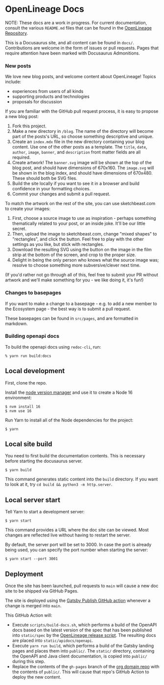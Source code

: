 # OpenLineage Docs

NOTE: These docs are a work in progress. For current documentation, consult the various `README.md` files that can be found in the [OpenLineage Repository](https://github.com/OpenLineage/openlineage).

This is a Docusaurus site, and all content can be found in `docs/`. Contributions are welcome in the form of issues or pull requests. Pages that require attention have been marked with Docusaurus Admonitions.

### New posts

We love new blog posts, and welcome content about OpenLineage! Topics include:
* experiences from users of all kinds
* supporting products and technologies
* proposals for discussion

If you are familiar with the GitHub pull request process, it is easy to propose a new blog post:

1. Fork this project.
2. Make a new directory in `/blog`. The name of the directory will become part of the posts's URL, so choose something descriptive and unique.
2. Create an `index.mdx` file in the new directory containing your blog content. Use one of the other posts as a template. The `title`, `date`, `author`, `image`, `banner`, and `description` front matter fields are all required.
3. Create artwork! The `banner.svg` image will be shown at the top of the blog post, and should have dimensions of 670x160. The `image.svg` will be shown in the blog index, and should have dimensions of 670x480. These should both be SVG files.
4. Build the site locally if you want to see it in a browser and build confidence in your formatting choices.
5. Commit your changes and submit a pull request. 

To match the artwork on the rest of the site, you can use sketchbeast.com to create your images:

1. First, choose a source image to use as inspiration - perhaps something thematically related to your post, or an inside joke. It'll be our little secret.
2. Then, upload the image to sketchbeast.com, change "mixed shapes" to "rectangles", and click the button. Feel free to play with the other settings as you like, but stick with rectangles.
3. Download the resulting SVG using the button on the image in the film strip at the bottom of the screen, and crop to the proper size.
4. Delight in being the only person who knows what the source image was; resolve to choose something more subversive/clever next time.

(If you'd rather not go through all of this, feel free to submit your PR without artwork and we'll make something for you - we like doing it, it's fun!) 

### Changes to basepages

If you want to make a change to a basepage - e.g. to add a new member to the Ecosystem page - the best way is to submit a pull request.

These basepages can be found in `src/pages`, and are formatted in markdown.

### Building openapi docs

To build the openapi docs using `redoc-cli`, run:

```
% yarn run build:docs
```

## Local development

First, clone the repo.

Install the [node version manager](https://github.com/nvm-sh/nvm) and use it to create a Node 16 environment:

```
$ nvm install 16
$ nvm use 16
```

Run Yarn to install all of the Node dependencies for the project:

```
$ yarn
```

## Local site build

You need to first build the documentation contents. This is necessary before starting the docusaurus server.

```
$ yarn build
```

This command generates static content into the `build` directory. If you want to look at it, try `cd build && python3 -m http.server`.

## Local server start

Tell Yarn to start a development server:

```
$ yarn start
```

This command provides a URL where the doc site can be viewed. Most changes are reflected live without having to restart the server.

By default, the server port will be set to 3000. In case the port is already being used, you can specify the port number when starting the server:

```
$ yarn start --port 3001
```

## Deployment

Once the site has been launched, pull requests to `main` will cause a new doc site to be shipped via GitHub Pages.

The site is deployed using the [Gatsby Publish GitHub action](https://github.com/OpenLineage/docs/blob/main/.github/workflows/deploy.yml) whenever a change is merged into `main`. 

This GitHub Action will:
* Execute `scripts/build-docs.sh`, which performs a build of the OpenAPI docs based on the latest version of the spec that has been published into `static/spec` by the [OpenLineage release script](https://github.com/OpenLineage/OpenLineage/blob/main/spec/release.sh). The resulting docs are placed into `static/apidocs/openapi`.
* Execute `yarn run build`, which performs a build of the Gatsby landing pages and places them into `public/`. The `static/` directory, containing the OpenAPI and Java client documentation, is copied into `public/` during this step.
* Replace the contents of the `gh-pages` branch of the [org domain repo](https://github.com/OpenLineage/OpenLineage.github.io) with the contents of `public/`. This will cause that repo's GitHub Action to deploy the new content.